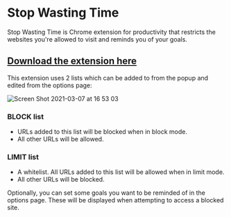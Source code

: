 # Stop Wasting Time

Stop Wasting Time is Chrome extension for productivity that restricts the websites you're allowed to visit and reminds you of your goals.

## [Download the extension here](https://chromewebstore.google.com/detail/stop-wasting-time/cacecppconiffcmabibgiimallfnmljh)

This extension uses 2 lists which can be added to from the popup and edited from the options page:

![Screen Shot 2021-03-07 at 16 53 03](https://user-images.githubusercontent.com/42386631/110247733-a2854700-7f65-11eb-8017-a6940ac326a6.png)

### BLOCK list
- URLs added to this list will be blocked when in block mode.
- All other URLs will be allowed.

### LIMIT list
- A whitelist. All URLs added to this list will be allowed when in limit mode.
- All other URLs will be blocked.


Optionally, you can set some goals you want to be reminded of in the options page. These will be displayed when attempting to access a blocked site.
